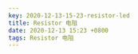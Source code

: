 ```yaml
---
key: 2020-12-13-15-23-resistor-led
title: Resistor 电阻
date: 2020-12-13 15:23 +0800
tags: Resistor 电阻
---
```




<!--more-->
